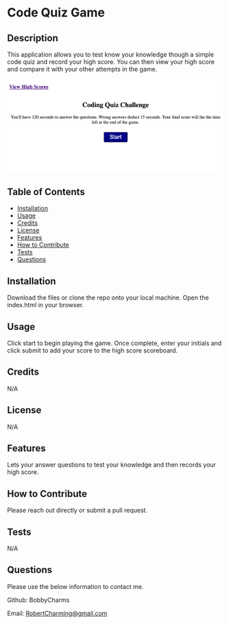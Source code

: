 # Code Quiz Game 

## Description
This application allows you to test know your knowledge though a simple code quiz and record your high score. You can then view your high score and compare it with your other attempts in the game. 


![Alt text](images/Screenshot.png)

## Table of Contents
- [Installation](#installation)
- [Usage](#usage)
- [Credits](#credits)
- [License](#license)
- [Features](#features)
- [How to Contribute](#how-to-contribute)
- [Tests](#tests)
- [Questions](#questions)

## Installation
Download the files or clone the repo onto your local machine. Open the index.html in your browser. 

## Usage
Click start to begin playing the game. Once complete, enter your initials and click submit to add your score to the high score scoreboard. 

## Credits
N/A

## License
N/A

## Features
Lets your answer questions to test your knowledge and then records your high score. 

## How to Contribute
Please reach out directly or submit a pull request.       

## Tests
N/A

## Questions
Please use the below information to contact me. 

Github: BobbyCharms

Email: RobertCharming@gmail.com 
